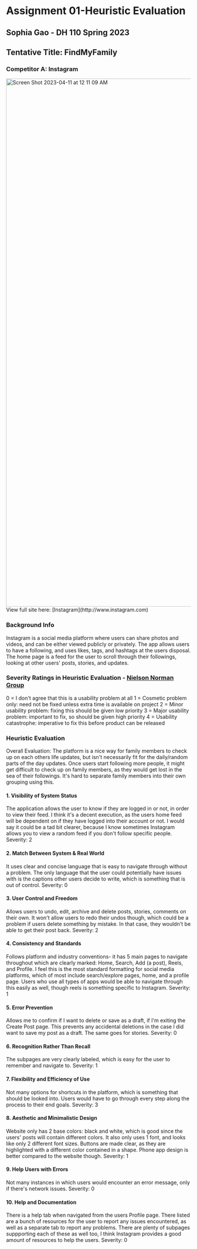 # Assignment 01-Heuristic Evaluation
## Sophia Gao - DH 110 Spring 2023

## Tentative Title: FindMyFamily

### Competitor A: Instagram
<img width="1440" alt="Screen Shot 2023-04-11 at 12 11 09 AM" src="https://user-images.githubusercontent.com/53666967/231083678-4506e7bd-7a06-400d-82a2-4976d168768e.png">
View full site here: [Instagram](http://www.instagram.com)

### Background Info
Instagram is a social media platform where users can share photos and videos, and can be either viewed publicly or privately. The app allows users to have a following, and uses likes, tags, and hashtags at the users disposal. The home page is a feed for the user to scroll through their followings, looking at other users' posts, stories, and updates. 

### Severity Ratings in Heuristic Evaluation - [Nielson Norman Group](https://www.nngroup.com/articles/how-to-rate-the-severity-of-usability-problems/)
0 = I don't agree that this is a usability problem at all
1 = Cosmetic problem only: need not be fixed unless extra time is available on project
2 = Minor usability problem: fixing this should be given low priority
3 = Major usability problem: important to fix, so should be given high priority
4 = Usability catastrophe: imperative to fix this before product can be released

### Heuristic Evaluation
Overall Evaluation:
The platform is a nice way for family members to check up on each others life updates, but isn't necessarily fit for the daily/random parts of the day updates. Once users start following more people, it might get difficult to check up on family members, as they would get lost in the sea of their followings. It's hard to separate family members into their own grouping using this. 


#### 1. Visibility of System Status
The application allows the user to know if they are logged in or not, in order to view their feed. I think it's a decent execution, as the users home feed will be dependent on if they have logged into their account or not. I would say it could be a tad bit clearer, because I know sometimes Instagram allows you to view a random feed if you don't follow specific people.
Severity: 2

#### 2. Match Between System & Real World
It uses clear and concise language that is easy to navigate through without a problem. The only language that the user could potentially have issues with is the captions other users decide to write, which is something that is out of control.
Severity: 0

#### 3. User Control and Freedom
Allows users to undo, edit, archive and delete posts, stories, comments on their own. It won't allow users to redo their undos though, which could be a problem if users delete something by mistake. In that case, they wouldn't be able to get their post back. 
Severity: 2

#### 4. Consistency and Standards
Follows platform and industry conventions- it has 5 main pages to navigate throughout which are clearly marked: Home, Search, Add (a post), Reels, and Profile. I feel this is the most standard formatting for social media platforms, which of most include search/explore pages, home, and a profile page. Users who use all types of apps would be able to navigate through this easily as well, though reels is something specific to Instagram.
Severity: 1

#### 5. Error Prevention
Allows me to confirm if I want to delete or save as a draft, if I'm exiting the Create Post page. This prevents any accidental deletions in the case I did want to save my post as a draft. The same goes for stories. 
Severity: 0

#### 6. Recognition Rather Than Recall
The subpages are very clearly labeled, which is easy for the user to remember and navigate to. 
Severity: 1

#### 7. Flexibility and Efficiency of Use
Not many options for shortcuts in the platform, which is something that should be looked into. Users would have to go through every step along the process to their end goals.
Severity: 3

#### 8. Aesthetic and Minimalistic Design
Website only has 2 base colors: black and white, which is good since the users' posts will contain different colors. It also only uses 1 font, and looks like only 2 different font sizes. Buttons are made clear, as they are highlighted with a different color contained in a shape. Phone app design is better compared to the website though.
Severity: 1

#### 9. Help Users with Errors
Not many instances in which users would encounter an error message, only if there's network issues. 
Severity: 0

#### 10. Help and Documentation
There is a help tab when navigated from the users Profile page. There listed are a bunch of resources for the user to report any issues encountered, as well as a separate tab to report any problems. There are plenty of subpages suppporting each of these as well too, I think Instagram provides a good amount of resources to help the users.
Severity: 0
